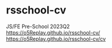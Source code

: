 # rsschool-cv
JS/FE Pre-School 2023Q2
<br>
https://o5Replay.github.io/rsschool-cv/
<br>
https://o5Replay.github.io/rsschool-cv/cv

